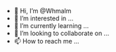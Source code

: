 - 👋 Hi, I’m @Whmalm
- 👀 I’m interested in ...
- 🌱 I’m currently learning ...
- 💞️ I’m looking to collaborate on ...
- 📫 How to reach me ...

<!---
Whmalm/Whmalm is a ✨ special ✨ repository because its `README.md` (this file) appears on your GitHub profile.
You can click the Preview link to take a look at your changes.
--->
